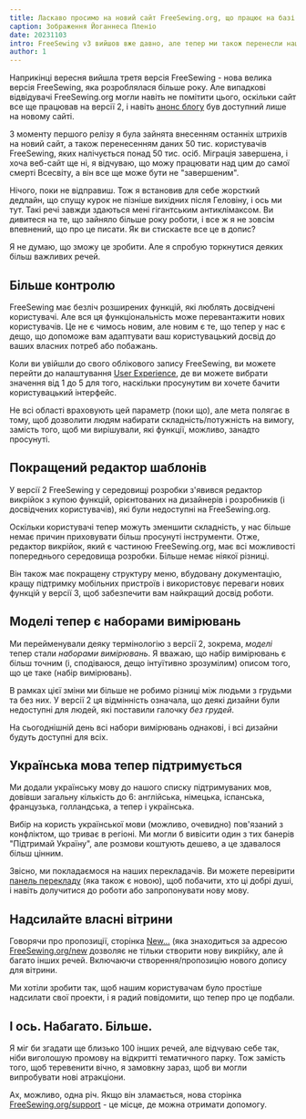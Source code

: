 ```yaml
---
title: Ласкаво просимо на новий сайт FreeSewing.org, що працює на базі v3
caption: Зображення Йоганнеса Пленіо
date: 20231103
intro: FreeSewing v3 вийшов вже давно, але тепер ми також перенесли наш веб-сайт
author: 1
---
```


Наприкінці вересня вийшла третя версія FreeSewing - нова велика версія FreeSewing, яка розроблялася більше року. Але випадкові відвідувачі FreeSewing.org могли навіть не помітити цього, оскільки сайт все ще працював на версії 2, і навіть [анонс блогу](/blog/announcing-freesewing-v30) був доступний лише на новому сайті.

З моменту першого релізу я була зайнята внесенням останніх штрихів на новий сайт, а також перенесенням даних 50 тис. користувачів FreeSewing, яких налічується понад 50 тис. осіб. Міграція завершена, і хоча веб-сайт ще ні, я відчуваю, що можу працювати над цим до самої смерті Всесвіту, а він все ще може бути не "завершеним".

Нічого, поки не відправиш. Тож я встановив для себе жорсткий дедлайн, що спущу курок не пізніше вихідних після Геловіну, і ось ми тут. Такі речі завжди здаються мені гігантським антиклімаксом. Ви дивитеся на те, що зайняло більше року роботи, і все ж я не зовсім впевнений, що про це писати. Як ви стискаєте все це в допис?

Я не думаю, що зможу це зробити. Але я спробую торкнутися деяких більш важливих речей.

## Більше контролю

FreeSewing має безліч розширених функцій, які люблять досвідчені користувачі. Але вся ця функціональність може перевантажити нових користувачів. Це не є чимось новим, але новим є те, що тепер у нас є дещо, що допоможе вам адаптувати ваш користувацький досвід до ваших власних потреб або побажань.

Коли ви увійшли до свого облікового запису FreeSewing, ви можете перейти до налаштування [User Experience](/account/control), де ви можете вибрати значення від 1 до 5 для того, наскільки просунутим ви хочете бачити користувацький інтерфейс.

Не всі області враховують цей параметр (поки що), але мета полягає в тому, щоб дозволити людям набирати складність/потужність на вимогу, замість того, щоб ми вирішували, які функції, можливо, занадто просунуті.

## Покращений редактор шаблонів

У версії 2 FreeSewing у середовищі розробки з'явився редактор викрійок з купою функцій, орієнтованих на дизайнерів і розробників (і досвідчених користувачів), які були недоступні на FreeSewing.org.

Оскільки користувачі тепер можуть зменшити складність, у нас більше немає причин приховувати більш просунуті інструменти. Отже, редактор викрійок, який є частиною FreeSewing.org, має всі можливості попереднього середовища розробки. Більше немає ніякої різниці.

Він також має покращену структуру меню, вбудовану документацію, кращу підтримку мобільних пристроїв і використовує переваги нових функцій у версії 3, щоб забезпечити вам найкращий досвід роботи.

## Моделі тепер є наборами вимірювань

Ми перейменували деяку термінологію з версії 2, зокрема, _моделі_ тепер стали _наборами вимірювань_.
Я вважаю, що набір вимірювань є більш точним (і, сподіваюся, дещо інтуїтивно зрозумілим) описом того, що це таке (набір вимірювань).

В рамках цієї зміни ми більше не робимо різниці між людьми з грудьми та без них. У версії 2 ця відмінність означала, що деякі дизайни були недоступні для людей, які поставили галочку _без грудей_.

На сьогоднішній день всі набори вимірювань однакові, і всі дизайни будуть доступні для всіх.

## Українська мова тепер підтримується

Ми додали українську мову до нашого списку підтримуваних мов, довівши загальну кількість до 6: англійська, німецька, іспанська, французька, голландська, а тепер і українська.

Вибір на користь української мови (можливо, очевидно) пов'язаний з конфліктом, що триває в регіоні. Ми могли б вивісити один з тих банерів "Підтримай Україну", але розмови коштують дешево, а це здавалося більш цінним.

Звісно, ми покладаємося на наших перекладачів. Ви можете перевірити [панель перекладу](/translation) (яка також є новою), щоб побачити, хто ці добрі душі, і навіть долучитися до роботи або запропонувати нову мову.

## Надсилайте власні вітрини

Говорячи про пропозиції, сторінка [New...](/new) (яка знаходиться за адресою [FreeSewing.org/new](/new) дозволяє не тільки створити нову викрійку, але й багато інших речей. Включаючи створення/пропозицію нового допису для вітрини.

Ми хотіли зробити так, щоб нашим користувачам було простіше надсилати свої проекти, і я радий повідомити, що тепер про це подбали.

## І ось. Набагато. Більше.

Я міг би згадати ще близько 100 інших речей, але відчуваю себе так, ніби виголошую промову на відкритті тематичного парку.
Тож замість того, щоб теревенити вічно, я замовкну зараз, щоб ви могли випробувати нові атракціони.

Ах, можливо, одна річ. Якщо він зламається, нова сторінка [FreeSewing.org/support](/support) - це місце, де можна отримати допомогу.
